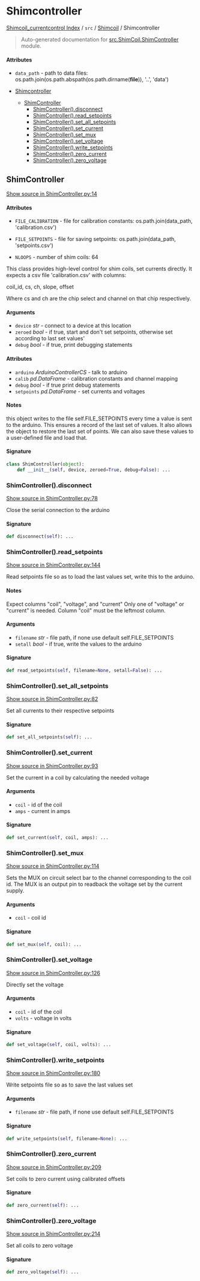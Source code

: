 # Shimcontroller

[Shimcoil_currentcontrol Index](../../README.md#shimcoil_currentcontrol-index) / `src` / [Shimcoil](./index.md#shimcoil) / Shimcontroller

> Auto-generated documentation for [src.ShimCoil.ShimController](../../../src/ShimCoil/ShimController.py) module.

#### Attributes

- `data_path` - path to data files: os.path.join(os.path.abspath(os.path.dirname(__file__)), '..', 'data')


- [Shimcontroller](#shimcontroller)
  - [ShimController](#shimcontroller)
    - [ShimController().disconnect](#shimcontroller()disconnect)
    - [ShimController().read_setpoints](#shimcontroller()read_setpoints)
    - [ShimController().set_all_setpoints](#shimcontroller()set_all_setpoints)
    - [ShimController().set_current](#shimcontroller()set_current)
    - [ShimController().set_mux](#shimcontroller()set_mux)
    - [ShimController().set_voltage](#shimcontroller()set_voltage)
    - [ShimController().write_setpoints](#shimcontroller()write_setpoints)
    - [ShimController().zero_current](#shimcontroller()zero_current)
    - [ShimController().zero_voltage](#shimcontroller()zero_voltage)

## ShimController

[Show source in ShimController.py:14](../../../src/ShimCoil/ShimController.py#L14)

#### Attributes

- `FILE_CALIBRATION` - file for calibration constants: os.path.join(data_path, 'calibration.csv')

- `FILE_SETPOINTS` - file for saving setpoints: os.path.join(data_path, 'setpoints.csv')

- `NLOOPS` - number of shim coils: 64


This class provides high-level control for shim coils, set currents directly.
It expects a csv file 'calibration.csv' with columns:

coil_id, cs, ch, slope, offset

Where cs and ch are the chip select and channel on that chip respectively.

#### Arguments

- `device` *str* - connect to a device at this location
- `zeroed` *bool* - if true, start and don't set setpoints, otherwise set according to last set values'
- `debug` *bool* - if true, print debugging statements

#### Attributes

- `arduino` *ArduinoControllerCS* - talk to arduino
- `calib` *pd.DataFrame* - calibration constants and channel mapping
- `debug` *bool* - if true print debug statements
- `setpoints` *pd.DataFrame* - set currents and voltages

#### Notes

this object writes to the file self.FILE_SETPOINTS every time a value is sent to the arduino. This ensures a record of the last set of values. It also allows the object to restore the last set of points. We can also save these values to a user-defined file and load that.

#### Signature

```python
class ShimController(object):
    def __init__(self, device, zeroed=True, debug=False): ...
```

### ShimController().disconnect

[Show source in ShimController.py:78](../../../src/ShimCoil/ShimController.py#L78)

Close the serial connection to the arduino

#### Signature

```python
def disconnect(self): ...
```

### ShimController().read_setpoints

[Show source in ShimController.py:144](../../../src/ShimCoil/ShimController.py#L144)

Read setpoints file so as to load the last values set, write this to the arduino.

#### Notes

Expect columns "coil", "voltage", and "current"
Only one of "voltage" or "current" is needed.
Column "coil" must be the leftmost column.

#### Arguments

- `filename` *str* - file path, if none use default self.FILE_SETPOINTS
- `setall` *bool* - if true, write the values to the arduino

#### Signature

```python
def read_setpoints(self, filename=None, setall=False): ...
```

### ShimController().set_all_setpoints

[Show source in ShimController.py:82](../../../src/ShimCoil/ShimController.py#L82)

Set all currents to their respective setpoints

#### Signature

```python
def set_all_setpoints(self): ...
```

### ShimController().set_current

[Show source in ShimController.py:93](../../../src/ShimCoil/ShimController.py#L93)

Set the current in a coil by calculating the needed voltage

#### Arguments

- `coil` - id of the coil
- `amps` - current in amps

#### Signature

```python
def set_current(self, coil, amps): ...
```

### ShimController().set_mux

[Show source in ShimController.py:114](../../../src/ShimCoil/ShimController.py#L114)

Sets the MUX on circuit select bar to the channel corresponding to the coil id. The MUX is an output pin to readback the voltage set by the current supply.

#### Arguments

- `coil` - coil id

#### Signature

```python
def set_mux(self, coil): ...
```

### ShimController().set_voltage

[Show source in ShimController.py:126](../../../src/ShimCoil/ShimController.py#L126)

Directly set the voltage

#### Arguments

- `coil` - id of the coil
- `volts` - voltage in volts

#### Signature

```python
def set_voltage(self, coil, volts): ...
```

### ShimController().write_setpoints

[Show source in ShimController.py:180](../../../src/ShimCoil/ShimController.py#L180)

Write setpoints file so as to save the last values set

#### Arguments

- `filename` *str* - file path, if none use default self.FILE_SETPOINTS

#### Signature

```python
def write_setpoints(self, filename=None): ...
```

### ShimController().zero_current

[Show source in ShimController.py:209](../../../src/ShimCoil/ShimController.py#L209)

Set coils to zero current using calibrated offsets

#### Signature

```python
def zero_current(self): ...
```

### ShimController().zero_voltage

[Show source in ShimController.py:214](../../../src/ShimCoil/ShimController.py#L214)

Set all coils to zero voltage

#### Signature

```python
def zero_voltage(self): ...
```